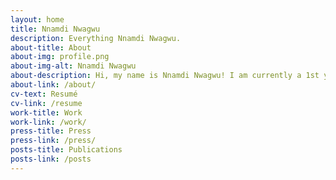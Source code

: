 ```yaml
---
layout: home
title: Nnamdi Nwagwu
description: Everything Nnamdi Nwagwu.
about-title: About
about-img: profile.png
about-img-alt: Nnamdi Nwagwu
about-description: Hi, my name is Nnamdi Nwagwu! I am currently a 1st year Robotics PhD student at Oregon State University researching the effects of sound on human-robot interaction at the SHARE Lab. Having recently graduated in Mechanical Engineering from Cornell University, I am excited to apply my critical analysis, user research, project management, and mechanical design skills to this new experience. 
about-link: /about/
cv-text: Resumé
cv-link: /resume
work-title: Work
work-link: /work/
press-title: Press
press-link: /press/
posts-title: Publications
posts-link: /posts
---
```


